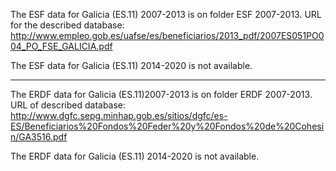 The ESF data for Galicia (ES.11) 2007-2013 is on folder ESF 2007-2013. 
URL for the described database: http://www.empleo.gob.es/uafse/es/beneficiarios/2013_pdf/2007ES051PO004_PO_FSE_GALICIA.pdf

The ESF data for Galicia (ES.11) 2014-2020 is not available.

------

The ERDF data for Galicia (ES.11)2007-2013 is on folder ERDF 2007-2013. 
URL of described database: http://www.dgfc.sepg.minhap.gob.es/sitios/dgfc/es-ES/Beneficiarios%20Fondos%20Feder%20y%20Fondos%20de%20Cohesin/GA3516.pdf

The ERDF data for Galicia (ES.11) 2014-2020 is not available.
